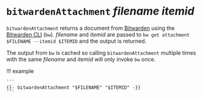# `bitwardenAttachment` *filename* *itemid*

`bitwardenAttachment` returns a document from
[Bitwarden](https://bitwarden.com/) using the [Bitwarden
CLI](https://bitwarden.com/help/article/cli/) (`bw`). *filename* and *itemid*
are passed to `bw get attachment $FILENAME --itemid $ITEMID` and the output is
returned.

The output from `bw` is cached so calling `bitwardenAttachment` multiple times
with the same *filename* and *itemid* will only invoke `bw` once.

!!! example

    ```
    {{- bitwardenAttachment "$FILENAME" "$ITEMID" -}}
    ```
